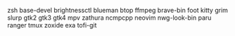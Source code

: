 zsh base-devel brightnessctl blueman btop ffmpeg brave-bin foot kitty grim slurp gtk2 gtk3 gtk4 mpv zathura ncmpcpp neovim nwg-look-bin paru ranger tmux zoxide exa tofi-git
